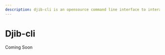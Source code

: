 ```yaml
---
description: djib-cli is an opensource command line interface to interact with djib network
---
```


# Djib-cli

Coming Soon
